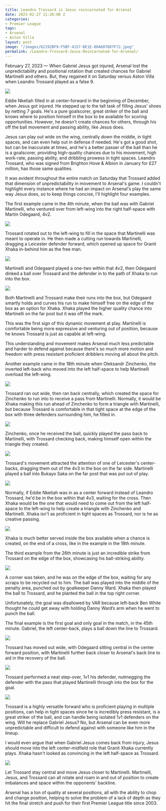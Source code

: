 ```yaml
---
title: Leandro Trossard is Jesus reincarnated for Arsenal
date: 2023-02-27 11:26:00 Z
categories:
- Premier League
tags:
- Arsenal
- Aston Villa
layout: post
image: "/images/62192BF9-F5BF-4157-BE1E-08A607887F72.jpeg"
permalink: /Leandro-Trossard-Jesus-Reincarnated-for-Arsenal/
---
```


February 27, 2023 — When Gabriel Jesus got injured, Arsenal lost the unpredictability and positional rotation that created chances for Gabriel Martinelli and others. But, they regained it on Saturday versus Aston Villa when Leandro Trossard played as a false 9.

<!---more--->

![](/images/62192BF9-F5BF-4157-BE1E-08A607887F72.jpeg) 

Eddie Nketiah filled in at center-forward in the beginning of December, when Jesus got injured. He stepped up to the tall task of filling Jesus' shoes by netting 7 goals. He's a pure goalscorer, great striker of the ball and knows where to position himself in the box to be available for scoring opportunities. However, he doesn't create chances for others, through his off the ball movement and passing ability, like Jesus does. 

Jesus can play out wide on the wing, centrally down the middle, in tight spaces, and can even help out in defense if needed. He's got a good shot, but can be inaccurate at times, and he's a better passer of the ball than he is a goalscorer, providing high-quality chances due to his movement, high work-rate, passing ability, and dribbling prowess in tight spaces. Leandro Trossard, who was signed from Brighton Hove & Albion in January for £27 million, has those same qualities.

It was evident throughout the entire match on Saturday that Trossard added that dimension of unpredictability in movement to Arsenal's game. I couldn't highlight every instance where he had an impact on Arsenal's play the same way Jesus does, so to keep things concise, I'll highlight four examples. 

The first example came in the 4th minute, when the ball was with Gabriel Martinelli, who ventured over from left-wing into the right half-space with Martin Odegaard, 4v2.

![](/images/1DCECCB8-D824-4F70-A486-586FFC0D9F62.jpeg)

Trossard rotated out to the left-wing to fill in the space that Martinelli was meant to operate in. He then made a cutting run towards Martinelli, dragging a Leicester defender forward, which opened up space for Granit Xhaka in-behind him as the free man. 

![](/images/D4D4F7CC-5E58-4FB8-BC86-BACBC3266C43.jpeg) 

Martinelli and Odegaard played a one-two within that 4v2, then Odegaard dinked a ball over Trossard and the defender in to the path of Xhaka to run into the box.

![](/images/87E09532-A116-47EF-B00A-A1BE8E909C83.jpeg)

Both Martinelli and Trossard make their runs into the box, but Odegaard smartly holds and curves his run to make himself free on the edge of the box as an option for Xhaka. Xhaka played the higher quality chance into Martinelli on the far post but it was off the mark.

This was the first sign of this dynamic movement at play. Martinelli is comfortable being more expressive and venturing out of position, because he knows Trossard is just as capable at left-wing.  

This understanding and movement makes Arsenal much less predictable and harder to defend against because there's so much more motion and freedom with press resistant proficient dribblers moving all about the pitch.

Another example came in the 18th minute when Oleksandr Zinchenko, the inverted left-back who moved into the left half-space to help Martinelli overload the left-wing.

![](/images/BDADE01E-AC19-4590-82B6-51335CD18978.jpeg) 

Trossard ran out wide, then ran back centrally, which created the space for Zinchenko to run into to receive a pass from Martinelli. Normally, it would be Xhaka making this run ahead of Zinchenko to form a triangle with Martinelli, but because Trossard is comfortable in that tight space at the edge of the box with three defenders surrounding him, he filled in.

![](/images/2AFDEAB5-4EA3-4790-8825-D0D17A329AA6.jpeg)

Zinchenko, once he received the ball, quickly played the pass back to Martinelli, with Trossard checking back, making himself open within the triangle they created.

![](/images/1AEA4A70-3481-4A44-A2A5-AF687CCFB66C.jpeg)

Trossard's movement attracted the attention of one of Leicester's center-backs, dragging them out of the 4v3 in the box on the far side. Martinelli played a ball into Bukayo Saka on the far post that was put out of play.

![](/images/A8C11817-2BE0-4B8C-B303-25BD4BAED3F3.jpeg)

Normally, if Eddie Nketiah was in as a center forward instead of Leandro Trossard, he'd be in the box within that 4v3, waiting for the cross. Then Xhaka would be the one that would need to come out from the left half-space to the left-wing to help create a triangle with Zinchenko and Martinelli. Xhaka isn't as proficient in tight spaces as Trossard, nor is he as creative passing.

![](/images/2840054F-C953-43F0-9200-05CC0BC6FFA3.jpeg)

Xhaka is much better served inside the box available when a chance is created, on the end of a cross, like in the example in the 18th minute.

The third example from the 26th minute is just an incredible strike from Trossard on the edge of the box, showcasing his ball-striking ability.

![](/images/CD9A2062-54DD-4985-B056-7AEB230494A5.gif)

A corner was taken, and he was on the edge of the box, waiting for any scraps to be recycled out to him. The ball was played into the middle of the penalty area, punched out by goalkeeper Danny Ward. Xhaka then played the ball to Trossard, and he planted the ball in the top right corner.

Unfortunately, the goal was disallowed by VAR because left-back Ben White thought he could get away with holding Danny Ward’s arm when he went to punch the ball.

The final example is the first goal and only goal in the match, in the 45th minute. Gabriel, the left center-back, plays a ball down the line to Trossard.

![](/images/5AE35A91-AB1B-4EA2-9F74-47A7FD524D45.jpeg)

Trossard has moved out wide, with Odegaard sitting central in the center forward position, with Martinelli further back closer to Arsenal's back line to aid in the recovery of the ball.

![](/images/6C529F74-4CCA-472A-A09D-B1AA395B68EF.jpeg)

Trossard performed a neat step-over, 1v1 his defender, nutmegging the defender with the pass that played Martinelli through into the box for the goal.

![](/images/739F65CC-C6A4-4D76-B6A2-EEECB24D9CF7.jpeg) 

Trossard is a highly versatile forward who is proficient playing in multiple positions, can help in tight spaces since he is incredibly press resistant, is a great striker of the ball, and can handle being isolated 1v1 defenders on the wing. Will he replace Gabriel Jesus? No, but Arsenal can be even more unpredictable and difficult to defend against with someone like him in the lineup.  

I would even argue that when Gabriel Jesus comes back from injury, Jesus should move into the left center-midfield role that Granit Xhaka currently plays. Xhaka hasn't looked as convincing in the left half-space as Trossard. 

![](/images/0C1A0A2D-86DD-4E12-955D-F61164D41C89.jpeg)

Let Trossard stay central and move Jesus closer to Martinelli. Martinelli, Jesus, and Trossard can all rotate and roam in and out of position to create imbalances and space within the opponents' backline.

Arsenal has a ton of quality at several positions, all with the ability to chop and change position, helping to solve the problem of a lack of depth as they hit the final stretch and push for their first Premier League title since 2003. 
